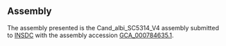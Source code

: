 

Assembly
--------

The assembly presented is the Cand\_albi\_SC5314\_V4 assembly submitted
to [INSDC](http://www.insdc.org) with the assembly accession
[GCA\_000784635.1](http://www.ebi.ac.uk/ena/data/view/GCA_000784635.1).
